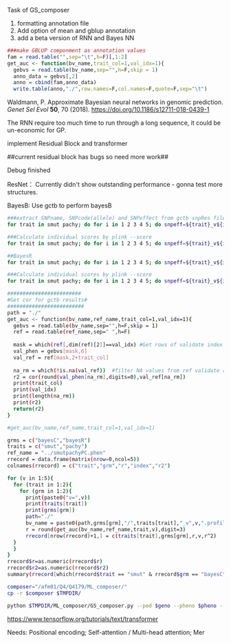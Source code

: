 Task of GS_composer

1. formatting annotation file 
2. Add option of mean and gblup annotation
3. add a beta version of RNN and Bayes NN



```R
###make GBLUP componment as annotation values
fam = read.table("",sep="\t",h=F)[,1:2]
get_auc <- function(bv_name,trait_col=1,val_idx=1){
  gebvs = read.table(bv_name,sep="",h=F,skip = 1)
  anno_data = gebvs[,2]
  anno = cbind(fam,anno_data)
  write.table(anno,"./",row.names=F,col.names=F,quote=F,sep="\t")
```



Waldmann, P. Approximate Bayesian neural networks in genomic prediction. *Genet Sel Evol* **50**, 70 (2018). https://doi.org/10.1186/s12711-018-0439-1



The RNN require too much time to run through a long sequence, it could be un-economic for GP.

implement Residual Block and transformer 



##current residual block has bugs so need more work##

Debug finished

ResNet： Currently didn't show outstanding performance - gonna test more structures.

BayesB: Use gctb to perform bayesB



```bash
###extract SNPname, SNPcode(allele) and SNPeffect from gctb snpRes files
for trait in smut pachy; do for i in 1 2 3 4 5; do snpeff=${trait}_v${i}.snpRes; echo $snpeff; cat bayesC/bayesC/$snpeff | awk '{print $1"\t"$5"\t"$8}' > bayesC/bayesC/${trait}_v${i}.snpeff; done; done

###Calculate individual scores by plink --score
for trait in smut pachy; do for i in 1 2 3 4 5; do snpeff=${trait}_v${i}.snpeff; echo $snpeff; plink --bfile ../data/sugarcane_disease --allow-no-sex --score bayesC/bayesC/${trait}_v${i}.snpeff header sum --out bayesC/bayesC/${trait}_v${i} > score_log.txt; done; done

##BayesR
for trait in smut pachy; do for i in 1 2 3 4 5; do snpeff=${trait}_v${i}.snpRes; echo $snpeff; cat bayesR/$snpeff | awk '{print $1"\t"$5"\t"$8}' > bayesR/${trait}_v${i}.snpeff; done; done

###Calculate individual scores by plink --score
for trait in smut pachy; do for i in 1 2 3 4 5; do snpeff=${trait}_v${i}.snpeff; echo $snpeff; plink --bfile ../data/sugarcane_disease --allow-no-sex --score bayesR/${trait}_v${i}.snpeff header sum --out bayesR/${trait}_v${i} > score_log.txt; done; done
```



```bash
########################
#Get cor for gctb results#
#########################
path = "./"
get_auc <- function(bv_name,ref_name,trait_col=1,val_idx=1){
  gebvs = read.table(bv_name,sep="",h=F,skip = 1)
  ref = read.table(ref_name,sep=" ",h=F)
  
  mask = which(ref[,dim(ref)[2]]==val_idx) #Get rows of validate index
  val_phen = gebvs[mask,6]
  val_ref = ref[mask,2+trait_col]
  
  na_rm = which(!is.na(val_ref))  #filter NA values from ref validate rows
  r2 = cor(round(val_phen[na_rm],digits=0),val_ref[na_rm])
  print(trait_col)
  print(val_idx)
  print(length(na_rm))
  print(r2)
  return(r2)
}

#get_auc(bv_name,ref_name,trait_col=1,val_idx=1)

grms = c("bayesC","bayesR")
traits = c("smut","pachy")
ref_name = "../smutpachyPC.phen"
rrecord = data.frame(matrix(nrow=0,ncol=5))
colnames(rrecord) = c("trait","grm","r","index","r2")

for (v in 1:5){
  for (trait in 1:2){
    for (grm in 1:2){
      print(paste0("v=",v))
      print(traits[trait])
      print(grms[grm])
      path="./"
      bv_name = paste0(path,grms[grm],"/",traits[trait],"_v",v,".profile")
      r = round(get_auc(bv_name,ref_name,trait,v),digit=3)
      rrecord[nrow(rrecord)+1,] = c(traits[trait],grms[grm],r,v,r^2)
  }
  }
}
rrecord$r=as.numeric(rrecord$r)
rrecord$r2=as.numeric(rrecord$r2)
summary(rrecord[which(rrecord$trait == "smut" & rrecord$grm == "bayesC"),])
```



```bash
composer="/afm01/Q4/Q4179/ML_composer/"
cp -r $composer $TMPDIR/

python $TMPDIR/ML_composer/GS_composer.py --ped $geno --pheno $pheno --mpheno 1 --index $index --trait smut --width $width --depth $depth --model "Attention CNN" -o ./Attention_CNN --quiet 1 --plot --residual

```

https://www.tensorflow.org/tutorials/text/transformer

 Needs: Positional encoding; Self-attention / Multi-head attention; Mer
